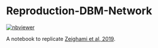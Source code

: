 # Reproduction-DBM-Network

[![nbviewer](https://img.shields.io/badge/view%20on-nbviewer-brightgreen.svg)](https://nbviewer.org/github/LivingPark-MRI/zeighami-etal-2019/blob/main/zeighami-etal-2019.ipynb)

A notebook to replicate [Zeighami et al, 2019](https://doi.org/10.1016/j.nicl.2019.101986).
